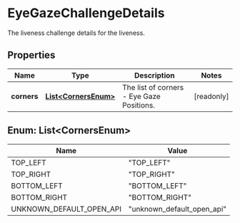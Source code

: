 

# EyeGazeChallengeDetails

The liveness challenge details for the liveness.

## Properties

| Name | Type | Description | Notes |
|------------ | ------------- | ------------- | -------------|
|**corners** | [**List&lt;CornersEnum&gt;**](#List&lt;CornersEnum&gt;) | The list of corners - Eye Gaze Positions. |  [readonly] |



## Enum: List&lt;CornersEnum&gt;

| Name | Value |
|---- | -----|
| TOP_LEFT | &quot;TOP_LEFT&quot; |
| TOP_RIGHT | &quot;TOP_RIGHT&quot; |
| BOTTOM_LEFT | &quot;BOTTOM_LEFT&quot; |
| BOTTOM_RIGHT | &quot;BOTTOM_RIGHT&quot; |
| UNKNOWN_DEFAULT_OPEN_API | &quot;unknown_default_open_api&quot; |



